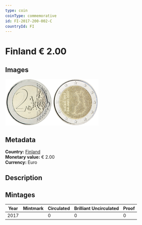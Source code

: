 ```yaml
---
type: coin
coinType: commemorative
id: FI-2017-200-002-C
countryId: FI
---
```


# Finland € 2.00

## Images

<img src="../../Images/common-2007-200.png" height="150" alt="Front image"><img src="Images/FI-2017-200-002.png" height="150" alt="Back image">

## Metadata

**Country:** [Finland](../../Countries/Finland/index.md)\
**Monetary value:** € 2.00\
**Currency:** Euro

## Description


## Mintages

| Year | Mintmark | Circulated | Brilliant Uncirculated | Proof |
| ---- | -------- | ---------- | ---------------------- | ----- |
| 2017 |  | 0| 0 | 0 |
